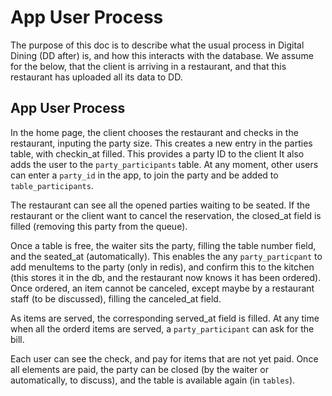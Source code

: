 # App User Process #

The purpose of this doc is to describe what the usual process in Digital Dining (DD after) is, and how this interacts with the database.
We assume for the below, that the client is arriving in a restaurant, and that this restaurant has uploaded all its data to DD.

## App User Process ##

In the home page, the client chooses the restaurant and checks in the restaurant, inputing the party size.
This creates a new entry in the parties table, with checkin_at filled.
This provides a party ID to the client
It also adds the user to the `party_participants` table. At any moment, other users can enter a `party_id` in the app, to join the party and be added to `table_participants`.

The restaurant can see all the opened parties waiting to be seated.
If the restaurant or the client want to cancel the reservation, the closed_at field is filled (removing this party from the queue).

Once a table is free, the waiter sits the party, filling the table number field, and the seated_at (automatically).
This enables the any `party_particpant` to add menuItems to the party (only in redis), and confirm this to the kitchen (this stores it in the db, and the restaurant now knows it has been ordered).
Once ordered, an item cannot be canceled, except maybe by a restaurant staff (to be discussed), filling the canceled_at field.

As items are served, the corresponding served_at field is filled.
At any time when all the orderd items are served, a `party_participant` can ask for the bill.

Each user can see the check, and pay for items that are not yet paid.
Once all elements are paid, the party can be closed (by the waiter or automatically, to discuss), and the table is available again (in `tables`).
